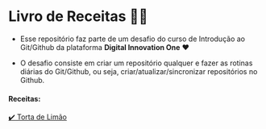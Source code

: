 # Livro de Receitas :man_cook:

- Esse repositório faz parte de um desafio do curso de Introdução ao Git/Github da plataforma **Digital Innovation One** :heart:

- O desafio consiste em criar um repositório qualquer e fazer as rotinas diárias do Git/Github, ou seja, criar/atualizar/sincronizar repositórios no Github.

#### Receitas:

[:heavy_check_mark: Torta de Limão](./receitas/tortadelimao.md)
